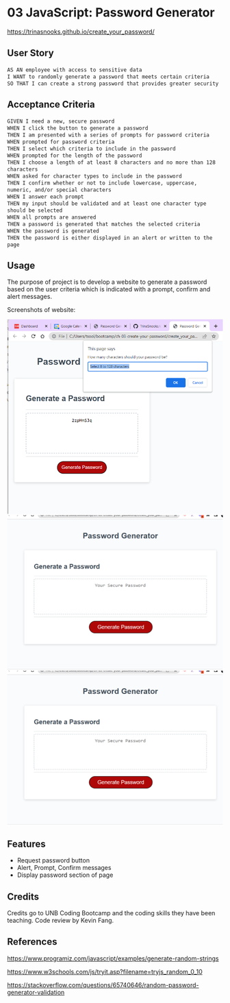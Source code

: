 # 03 JavaScript: Password Generator


https://trinasnooks.github.io/create_your_password/



## User Story

```
AS AN employee with access to sensitive data
I WANT to randomly generate a password that meets certain criteria
SO THAT I can create a strong password that provides greater security
```

## Acceptance Criteria

```
GIVEN I need a new, secure password
WHEN I click the button to generate a password
THEN I am presented with a series of prompts for password criteria
WHEN prompted for password criteria
THEN I select which criteria to include in the password
WHEN prompted for the length of the password
THEN I choose a length of at least 8 characters and no more than 128 characters
WHEN asked for character types to include in the password
THEN I confirm whether or not to include lowercase, uppercase, numeric, and/or special characters
WHEN I answer each prompt
THEN my input should be validated and at least one character type should be selected
WHEN all prompts are answered
THEN a password is generated that matches the selected criteria
WHEN the password is generated
THEN the password is either displayed in an alert or written to the page
```

## Usage

The purpose of project is to develop a website to generate a password based on the user criteria which is indicated with a prompt, confirm and alert messages.

Screenshots of website:

   
![screenshot 1](assets/images/website-1.png)
![screenshot 2](assets/images/website-2.png)
![screenshot 3](assets/images/website-2.png)

## Features

- Request password button
- Alert, Prompt, Confirm messages
- Display password section of page


## Credits

Credits go to UNB Coding Bootcamp and the coding skills they have been teaching.
Code review by Kevin Fang.


## References

 https://www.programiz.com/javascript/examples/generate-random-strings

 https://www.w3schools.com/js/tryit.asp?filename=tryjs_random_0_10

 https://stackoverflow.com/questions/65740646/random-password-generator-validation
 

